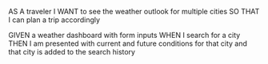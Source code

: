 AS A traveler 
I WANT to see the weather outlook for multiple cities 
SO THAT I can plan a trip accordingly 

GIVEN a weather dashboard with form inputs 
WHEN I search for a city 
THEN I am presented with current and future conditions for that city and that city is added to the search history
